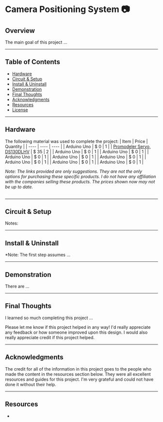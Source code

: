 # Camera Positioning System :camera:

## Overview
The main goal of this project ... 


___
## Table of Contents
- [Hardware](#hardware)
- [Circuit & Setup](#circuit--setup)
- [Install & Uninstall](#install--uninstall)
- [Demonstration](#demonstration)
- [Final Thoughts](#final-thoughts)
- [Acknowledgments](#acknowledgments)
- [Resources](#resources)
- [License](#license)


___
## Hardware
The following material was used to complete the project:
| Item | Price | Quantity |
| ---- | ----  | ---- |
| Arduino Uno | $ 0 | 1 |
| [Promodeler Servo, DS130DLHV](https://www.promodeler.com/DS130DLHV) | $ 35 | 2 | 
| Arduino Uno | $ 0 | 1 |
| Arduino Uno | $ 0 | 1 |
| Arduino Uno | $ 0 | 1 |
| Arduino Uno | $ 0 | 1 |
| Arduino Uno | $ 0 | 1 |
| Arduino Uno | $ 0 | 1 |
| Arduino Uno | $ 0 | 1 |
| Arduino Uno | $ 0 | 1 |

*Note: The links provided are only suggestions. They are not the only options for purchasing these specific products. I do not have any affiliation with the companies selling these products. The prices shown now may not be up to date.* <br><br>


___
## Circuit & Setup
Notes: 


___
## Install & Uninstall
*Note: The first step assumes ...


___
## Demonstration
There are ...


___
## Final Thoughts
I learned so much completing this project ...

Please let me know if this project helped in any way! I'd really appreciate any feedback or how someone improved upon this design. I would also really appreciate credit if this project helped.  


___
## Acknowledgments
The credit for all of the information in this project goes to the people who made the content in the resources section below. They were all excellent resources and guides for this project. I'm very grateful and could not have done it without their help.


___
## Resources
- 
